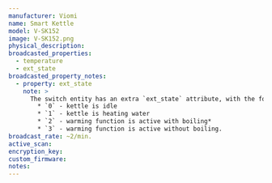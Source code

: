 ```yaml
---
manufacturer: Viomi
name: Smart Kettle
model: V-SK152
image: V-SK152.png
physical_description:
broadcasted_properties:
  - temperature
  - ext_state
broadcasted_property_notes:
  - property: ext_state
    note: >
      The switch entity has an extra `ext_state` attribute, with the following values:
        * `0` - kettle is idle
        * `1` - kettle is heating water
        * `2` - warming function is active with boiling*
        * `3` - warming function is active without boiling.
broadcast_rate: ~2/min.
active_scan:
encryption_key:
custom_firmware:
notes:
---
```

